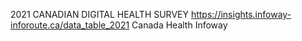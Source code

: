 2021 CANADIAN DIGITAL HEALTH SURVEY
https://insights.infoway-inforoute.ca/data_table_2021 
Canada Health Infoway 
